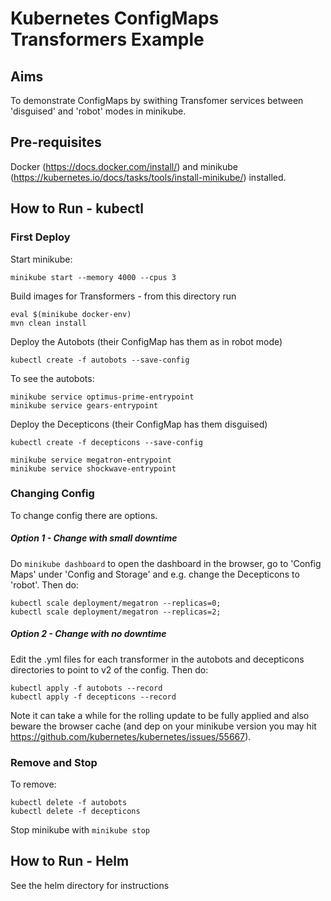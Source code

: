 # Kubernetes ConfigMaps Transformers Example

## Aims

To demonstrate ConfigMaps by swithing Transfomer services between 'disguised' and 'robot' modes in minikube.

## Pre-requisites

Docker (https://docs.docker.com/install/) and minikube (https://kubernetes.io/docs/tasks/tools/install-minikube/) installed.

## How to Run - kubectl

### First Deploy 

Start minikube:
 
`minikube start --memory 4000 --cpus 3`

Build images for Transformers - from this directory run

`eval $(minikube docker-env)` <br/>
`mvn clean install`

Deploy the Autobots (their ConfigMap has them as in robot mode)
 
`kubectl create -f autobots --save-config`

To see the autobots: 

`minikube service optimus-prime-entrypoint` <br/>
`minikube service gears-entrypoint` <br/>

Deploy the Decepticons (their ConfigMap has them disguised)
 
`kubectl create -f decepticons --save-config`

`minikube service megatron-entrypoint` <br/>
`minikube service shockwave-entrypoint` <br/>

### Changing Config

To change config there are options.

##### Option 1 - Change with small downtime

Do `minikube dashboard` to open the dashboard in the browser, go to 'Config Maps' under 'Config and Storage' and e.g. change the Decepticons to 'robot'. Then do:

`kubectl scale deployment/megatron --replicas=0;`<br />
`kubectl scale deployment/megatron --replicas=2;`<br />

##### Option 2 - Change with no downtime

Edit the .yml files for each transformer in the autobots and decepticons directories to point to v2 of the config. Then do:

`kubectl apply -f autobots --record`<br />
`kubectl apply -f decepticons --record`<br />

Note it can take a while for the rolling update to be fully applied and also beware the browser cache (and dep on your minikube version you may hit https://github.com/kubernetes/kubernetes/issues/55667).

### Remove and Stop

To remove:

`kubectl delete -f autobots` <br/>
`kubectl delete -f decepticons` <br/>

Stop minikube with `minikube stop`


## How to Run - Helm

See the helm directory for instructions
